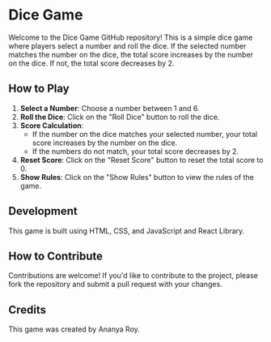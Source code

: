 # Dice Game

Welcome to the Dice Game GitHub repository! This is a simple dice game where players select a number and roll the dice. If the selected number matches the number on the dice, the total score increases by the number on the dice. If not, the total score decreases by 2.

## How to Play

1. **Select a Number**: Choose a number between 1 and 6.
2. **Roll the Dice**: Click on the "Roll Dice" button to roll the dice.
3. **Score Calculation**: 
    - If the number on the dice matches your selected number, your total score increases by the number on the dice.
    - If the numbers do not match, your total score decreases by 2.
4. **Reset Score**: Click on the "Reset Score" button to reset the total score to 0.
5. **Show Rules**: Click on the "Show Rules" button to view the rules of the game.

## Development

This game is built using HTML, CSS, and JavaScript and React Library.

## How to Contribute

Contributions are welcome! If you'd like to contribute to the project, please fork the repository and submit a pull request with your changes.

## Credits

This game was created by Ananya Roy.








<!--- ## React + Vite

This template provides a minimal setup to get React working in Vite with HMR and some ESLint rules.

Currently, two official plugins are available:

- [@vitejs/plugin-react](https://github.com/vitejs/vite-plugin-react/blob/main/packages/plugin-react/README.md) uses [Babel](https://babeljs.io/) for Fast Refresh
- [@vitejs/plugin-react-swc](https://github.com/vitejs/vite-plugin-react-swc) uses [SWC](https://swc.rs/) for Fast Refresh
-->

